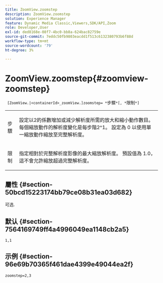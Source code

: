 ```yaml
---
title: ZoomView.zoomstep
description: ZoomView.zoomstep
solution: Experience Manager
feature: Dynamic Media Classic,Viewers,SDK/API,Zoom
role: Developer,User
exl-id: ded8168e-08f7-4bc0-bb8a-624bac82759e
source-git-commit: 7eddc50fb9803eacdd1f513c6132380793b6f88d
workflow-type: tm+mt
source-wordcount: '79'
ht-degree: 3%

---
```


# ZoomView.zoomstep{#zoomview-zoomstep}

` [ZoomView.|<containerId>_zoomView.]zoomstep= *`步驟`*[, *`限制`*]`

<table id="table_1D425B7685D448459CD3FE8D683C813C"> 
 <tbody> 
  <tr> 
   <td colname="col1"> <p> <span class="codeph"> <span class="varname"> 步驟</span> </span> </p> </td> 
   <td colname="col2"> <p> 設定以2的係數增加或減少解析度所需的放大和縮小動作數目。 每個縮放動作的解析度變化是每步階2^1。 設定為 <span class="codeph"> 0</span> 以使用單一縮放動作縮放至完整解析度。 </p> </td> 
  </tr> 
  <tr> 
   <td colname="col1"> <p> <span class="codeph"> <span class="varname"> 限制</span> </span> </p> </td> 
   <td colname="col2"> <p> 指定相對於完整解析度影像的最大縮放解析度。 預設值為 <span class="codeph"> 1.0</span>，這不會允許縮放超過完整解析度。 </p> </td> 
  </tr> 
 </tbody> 
</table>

## 屬性 {#section-50bcd15223174bb79ce08b31ea03d682}

可选.

## 默认 {#section-7564169749ff4a4996049ea1148cb2a5}

`1,1`

## 示例 {#section-96e69b70365f461dae4399e49044ea2f}

`zoomstep=2,3`
